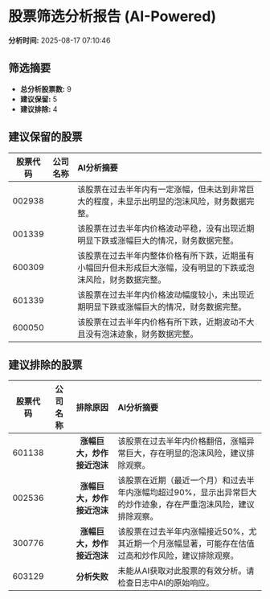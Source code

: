 # 股票筛选分析报告 (AI-Powered)

**分析时间:** 2025-08-17 07:10:46

## 筛选摘要

- **总分析股票数:** 9
- **建议保留:** 5
- **建议排除:** 4

## 建议保留的股票

| 股票代码 | 公司名称 | AI分析摘要 |
|:---:|:---:|:---|
| 002938 |  | 该股票在过去半年内有一定涨幅，但未达到非常巨大的程度，未显示出明显的泡沫风险，财务数据完整。 |
| 001339 |  | 该股票在过去半年内价格波动平稳，没有出现近期明显下跌或涨幅巨大的情况，财务数据完整。 |
| 600309 |  | 该股票在过去半年内整体价格有所下跌，近期虽有小幅回升但未形成巨大涨幅，没有明显的下跌或泡沫风险，财务数据完整。 |
| 601339 |  | 该股票在过去半年内价格波动幅度较小，未出现近期明显下跌或涨幅巨大的情况，财务数据完整。 |
| 600050 |  | 该股票在过去半年内价格有所下跌，近期波动不大且没有泡沫迹象，财务数据完整。 |

## 建议排除的股票

| 股票代码 | 公司名称 | 排除原因 | AI分析摘要 |
|:---:|:---:|:---:|:---|
| 601138 |  | **涨幅巨大，炒作接近泡沫** | 该股票在过去半年内价格翻倍，涨幅异常巨大，存在明显的泡沫风险，建议排除观察。 |
| 002536 |  | **涨幅巨大，炒作接近泡沫** | 该股票在近期（最近一个月）和过去半年内涨幅均超过90%，显示出异常巨大的炒作迹象，存在严重泡沫风险，建议排除观察。 |
| 300776 |  | **涨幅巨大，炒作接近泡沫** | 该股票在过去半年内涨幅接近50%，尤其近期一个月涨幅显著，可能存在估值过高和炒作风险，建议排除观察。 |
| 603129 |  | **分析失败** | 未能从AI获取对此股票的有效分析。请检查日志中AI的原始响应。 |
